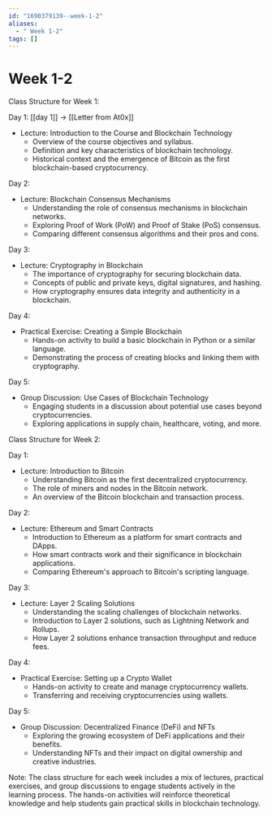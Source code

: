 ```yaml
---
id: "1690379139--week-1-2"
aliases:
  - " Week 1-2"
tags: []
---
```


#  Week 1-2

Class Structure for Week 1:

Day 1: [[day 1]]
-> [[Letter from At0x]]

- Lecture: Introduction to the Course and Blockchain Technology
  - Overview of the course objectives and syllabus.
  - Definition and key characteristics of blockchain technology.
  - Historical context and the emergence of Bitcoin as the first blockchain-based cryptocurrency.

Day 2:
- Lecture: Blockchain Consensus Mechanisms
  - Understanding the role of consensus mechanisms in blockchain networks.
  - Exploring Proof of Work (PoW) and Proof of Stake (PoS) consensus.
  - Comparing different consensus algorithms and their pros and cons.

Day 3:
- Lecture: Cryptography in Blockchain
  - The importance of cryptography for securing blockchain data.
  - Concepts of public and private keys, digital signatures, and hashing.
  - How cryptography ensures data integrity and authenticity in a blockchain.

Day 4:
- Practical Exercise: Creating a Simple Blockchain
  - Hands-on activity to build a basic blockchain in Python or a similar language.
  - Demonstrating the process of creating blocks and linking them with cryptography.

Day 5:
- Group Discussion: Use Cases of Blockchain Technology
  - Engaging students in a discussion about potential use cases beyond cryptocurrencies.
  - Exploring applications in supply chain, healthcare, voting, and more.

Class Structure for Week 2:

Day 1:
- Lecture: Introduction to Bitcoin
  - Understanding Bitcoin as the first decentralized cryptocurrency.
  - The role of miners and nodes in the Bitcoin network.
  - An overview of the Bitcoin blockchain and transaction process.

Day 2:
- Lecture: Ethereum and Smart Contracts
  - Introduction to Ethereum as a platform for smart contracts and DApps.
  - How smart contracts work and their significance in blockchain applications.
  - Comparing Ethereum's approach to Bitcoin's scripting language.

Day 3:
- Lecture: Layer 2 Scaling Solutions
  - Understanding the scaling challenges of blockchain networks.
  - Introduction to Layer 2 solutions, such as Lightning Network and Rollups.
  - How Layer 2 solutions enhance transaction throughput and reduce fees.

Day 4:
- Practical Exercise: Setting up a Crypto Wallet
  - Hands-on activity to create and manage cryptocurrency wallets.
  - Transferring and receiving cryptocurrencies using wallets.

Day 5:
- Group Discussion: Decentralized Finance (DeFi) and NFTs
  - Exploring the growing ecosystem of DeFi applications and their benefits.
  - Understanding NFTs and their impact on digital ownership and creative industries.

Note: The class structure for each week includes a mix of lectures, practical exercises, and group discussions to engage students actively in the learning process. The hands-on activities will reinforce theoretical knowledge and help students gain practical skills in blockchain technology.
